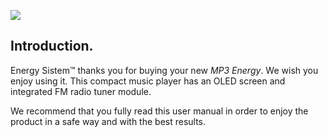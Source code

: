 ![](http://static.energysistem.com/images/manuals/39559/54bf828ad0c6b.jpg)


## Introduction.

Energy Sistem™ thanks you for buying your new *MP3 Energy*. We wish you enjoy using it. This compact music player has an OLED screen
and integrated FM radio tuner module.

We recommend that you fully read this user manual in order to enjoy the product in a safe way and with the best results.


